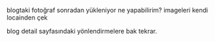 blogtaki fotoğraf sonradan yükleniyor ne yapabilirim?
imageleri kendi locainden çek

blog detail sayfasındaki yönlendirmelere bak tekrar.
